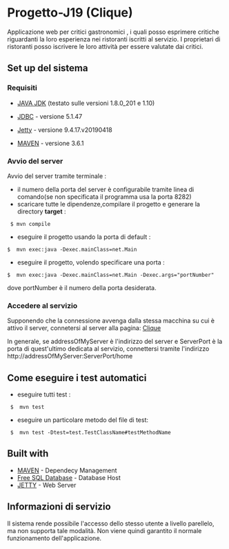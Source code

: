 # Progetto-J19 (Clique)
Applicazione web  per critici gastronomici , i quali posso esprimere critiche riguardanti la loro esperienza nei ristoranti iscritti al servizio. I proprietari di ristoranti posso iscrivere le loro attività per essere valutate dai critici.

## Set up del sistema

### Requisiti
- [JAVA JDK](https://www.oracle.com/technetwork/java/javase/downloads/index.html) 
(testato sulle versioni 1.8.0_201 e 1.10)

- [JDBC](https://dev.mysql.com/downloads/connector/j/) - versione 5.1.47

- [Jetty](https://www.eclipse.org/jetty/) - versione 9.4.17.v20190418

- [MAVEN](https://maven.apache.org/) - versione 3.6.1

### Avvio del server
Avvio del server tramite terminale :
- il numero della porta del server è configurabile tramite linea di comando(se non specificata il programma usa la porta 8282)
- scaricare tutte le dipendenze,compilare il progetto e generare la directory **target** :

``` $ mvn compile```

- eseguire il progetto usando la porta di default :

``` $  mvn exec:java -Dexec.mainClass=net.Main ```

- eseguire il progetto,  volendo specificare una porta  :

``` $  mvn exec:java -Dexec.mainClass=net.Main -Dexec.args="portNumber" ```

dove portNumber è il numero della porta desiderata. 
### Accedere al servizio
Supponendo che la connessione avvenga dalla stessa macchina su cui è attivo il server, connetersi al server alla pagina:
[Clique](http://localhost:8282/home)

In generale, se addressOfMyServer è l'indirizzo del server e ServerPort è la porta di quest'ultimo dedicata al servizio, connettersi tramite l'indirizzo http://addressOfMyServer:ServerPort/home


## Come eseguire i test automatici

- eseguire tutti test :

``` $  mvn test```

- eseguire un particolare metodo del file di test:

``` $  mvn test -Dtest=test.TestClassName#testMethodName```


## Built with
- [MAVEN](https://maven.apache.org/) - Dependecy Management
- [Free SQL Database](https://www.freesqldatabase.com/) - Database Host
- [JETTY](https://www.eclipse.org/jetty/) - Web Server

## Informazioni di servizio

Il sistema rende possibile l'accesso dello stesso utente a livello parellelo, ma non supporta tale modalità. Non viene quindi 
garantito il normale funzionamento dell'applicazione.

